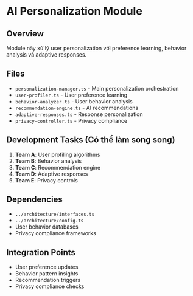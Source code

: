 # AI Personalization Module

## Overview
Module này xử lý user personalization với preference learning, behavior analysis và adaptive responses.

## Files
- `personalization-manager.ts` - Main personalization orchestration
- `user-profiler.ts` - User preference learning
- `behavior-analyzer.ts` - User behavior analysis
- `recommendation-engine.ts` - AI recommendations
- `adaptive-responses.ts` - Response personalization
- `privacy-controller.ts` - Privacy compliance

## Development Tasks (Có thể làm song song)
1. **Team A**: User profiling algorithms
2. **Team B**: Behavior analysis
3. **Team C**: Recommendation engine
4. **Team D**: Adaptive responses
5. **Team E**: Privacy controls

## Dependencies
- `../architecture/interfaces.ts`
- `../architecture/config.ts`
- User behavior databases
- Privacy compliance frameworks

## Integration Points
- User preference updates
- Behavior pattern insights
- Recommendation triggers
- Privacy compliance checks